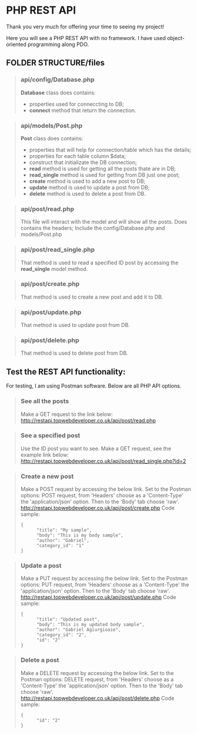 # PHP REST API

Thank you very much for offering your time to seeing my project!

Here you will see a PHP REST API with no framework. I have used object-oriented programming along PDO.

## FOLDER STRUCTURE/files

> ### api/config/Database.php
>
> **Database** class does contains:
> - properties used for conneccting to DB;
> - **connect** method that return the connection.

> ### api/models/Post.php
>
> **Post** class does contains:
> - properties that will help for connection/table which has the details;
> - properties for each table column $data;
> - construct that initializate the DB connection;
> - **read** method is used for getting all the posts thate are in DB;
> - **read_single** method is used for getting from DB just one post;
> - **create** method is used to add a new post to DB;
> - **update** method is used to update a post from DB;
> - **delete** method is used to delete a post from DB.



> ### api/post/read.php
>
> This file will interact with the model and will show all the posts.
> Does contains the headers;
> Include the config/Database.php and models/Post.php

> ### api/post/read_single.php
>
>That method is used to read a specified ID post by accessing the **read_single** model method.

> ### api/post/create.php
>
>That method is used to create a new post and add it to DB.

> ### api/post/update.php
>
>That method is used to update post from DB.

> ### api/post/delete.php
>
>That method is used to delete post from DB.

## Test the REST API functionality:

For testing, I am using Postman software. Below are all PHP API options.

> ### See all the posts
>
> Make a GET request to the link below:
> http://restapi.topwebdeveloper.co.uk/api/post/read.php

> ### See a specified post 
>
> Use the ID post you want to see.  Make a GET request, see the example link below:
> http://restapi.topwebdeveloper.co.uk/api/post/read_single.php?id=2

> ### Create a new post
>
> Make a POST request by accessing the below link. Set to the Postman options: POST request, from 'Headers' choose as a 'Content-Type' the 'application/json' option. Then to the 'Body' tab choose 'raw'.
> http://restapi.topwebdeveloper.co.uk/api/post/create.php
> Code sample:
> ```
>{
>		"title": "My sample",
>		"body": "This is my body sample",
>		"author": "Gabriel",
>		"category_id": "1"
>}
> ```

> ### Update a post
>
> Make a PUT request by accessing the below link. Set to the Postman options: PUT request, from 'Headers' choose as a 'Content-Type' the 'application/json' option. Then to the 'Body' tab choose 'raw'.
> http://restapi.topwebdeveloper.co.uk/api/post/update.php
> Code sample:
> ```
>{
>		"title": "Updated post",
>		"body": "This is my updated body sample",
>		"author": "Gabriel Agiurgioaie",
>		"category_id": "2",
>		"id": "2"
>}
> ```

> ### Delete a post 
>
> Make a DELETE request by accessing the below link. Set to the Postman options: DELETE request, from 'Headers' choose as a 'Content-Type' the 'application/json' option. Then to the 'Body' tab choose 'raw'.
> http://restapi.topwebdeveloper.co.uk/api/post/delete.php
> Code sample:
>
> ```
>{
>		"id": "2"
>}
>```
